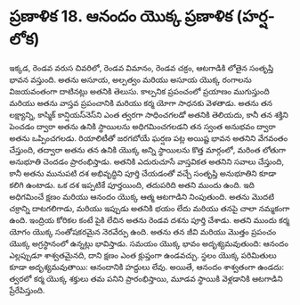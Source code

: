 # ప్రణాళిక 18. ఆనందం యొక్క ప్రణాళిక (హర్ష-లోక)

ఇక్కడ, రెండవ వరుస చివరిలో, రెండవ విమానం, రెండవ చక్రం, ఆటగాడికి లోతైన సంతృప్తి భావన వస్తుంది. అతను అసూయ, అల్పత్వం మరియు అసూయ యొక్క రంగాలను విజయవంతంగా దాటినట్లు అతనికి తెలుసు. కాల్పనిక ప్రపంచంలో ప్రయాణం ముగుస్తుంది మరియు అతను వాస్తవ ప్రపంచానికి మరియు కర్మ యోగా సాధనకు వెళతాడు. అతను తన లక్ష్యాన్ని, కాస్మిక్ కాన్షియస్‌నెస్‌ని ఎంత త్వరగా సాధించగలడో అతనికి తెలియదు, కానీ తన శక్తిని పెంచడం ద్వారా అతను ఉనికి స్థాయిలను అధిగమించగలడని తన స్వంత అనుభవం ద్వారా అతను ఒప్పించగలడు. రియాలిటీతో జరగబోయే ఘర్షణ పట్ల అయిష్ట భావన అతనిని వేగవంతం చేస్తుంది, తద్వారా అతను తన ఉనికి యొక్క అన్ని స్థాయిలను కొత్త మార్గంలో, మరింత లోతుగా అనుభూతి చెందడం ప్రారంభిస్తాడు. అతనికి ఎదురుచూసే వాస్తవికత అతనిని సవాలు చేస్తుంది, కానీ అతను మునుపటి దశ అభివృద్ధిని పూర్తి చేయడంతో వచ్చే సంతృప్తి అనుభూతిని కూడా కలిగి ఉంటాడు. ఒక దశ ఇప్పటికే పూర్తయింది, తదుపరిది అతని ముందు ఉంది. ఇది అధిగమించే క్షణం మరియు ఆనందం యొక్క ఆత్మ ఆటగాడిని నింపుతుంది. అతను మొదటి చక్రాన్ని దాటగలిగాడు, మరియు ఇప్పుడు అతనికి భయం లేదు మరియు తనపై చాలా నమ్మకంగా ఉంది. ఇంద్రియ కోరికల కంటే పైకి లేచిన అతను రెండవ దశను పూర్తి చేశాడు. అతని ముందు కర్మ యోగం యొక్క సంతోషకరమైన నెరవేర్పు ఉంది. అతను తన జీవి మరియు మొత్తం ప్రపంచం యొక్క అగ్రస్థానంలో ఉన్నట్లు భావిస్తాడు. సమయం యొక్క భావం అదృశ్యమవుతుంది: ఆనందం ఎల్లప్పుడూ శాశ్వతమైనది, దాని క్షణం ఎంత క్లుప్తంగా ఉండవచ్చు. స్థలం యొక్క పరిమితులు కూడా అదృశ్యమవుతాయి: ఆనందానికి హద్దులు లేవు. అయితే, ఆనందం శాశ్వతంగా ఉండదు: త్వరలో కర్మ యొక్క శక్తులు తమ పనిని ప్రారంభిస్తాయి, మూడవ స్థాయికి వెళ్లడానికి ఆటగాడిని ప్రేరేపిస్తుంది.
